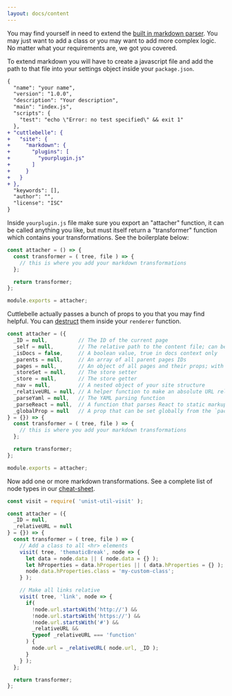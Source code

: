 ```yaml
---
layout: docs/content
---
```


You may find yourself in need to extend the [built in markdown parser](https://github.com/remarkjs/remark). You may just want to add a class or you may want to add more complex logic. No matter what your requirements are, we got you covered.

To extend markdown you will have to create a javascript file and add the path to that file into your settings object inside your `package.json`.

```diff
{
  "name": "your name",
  "version": "1.0.0",
  "description": "Your description",
  "main": "index.js",
  "scripts": {
    "test": "echo \"Error: no test specified\" && exit 1"
  },
+ "cuttlebelle": {
+   "site": {
+     "markdown": {
+       "plugins": [
+         "yourplugin.js"
+       ]
+     }
+   }
+ },
  "keywords": [],
  "author": "",
  "license": "ISC"
}
```

Inside `yourplugin.js` file make sure you export an "attacher" function, it can be called anything you like, but must itself return a "transformer" function which contains your transformations.
See the boilerplate below:

```js
const attacher = () => {
  const transformer = ( tree, file ) => {
    // this is where you add your markdown transformations
  };

  return transformer;
};

module.exports = attacher;
```

Cuttlebelle actually passes a bunch of props to you that you may find helpful. You can
[destruct](https://developer.mozilla.org/en-US/docs/Web/JavaScript/Reference/Operators/Destructuring_assignment) them inside your `renderer` function.

```js
const attacher = ({
  _ID = null,          // The ID of the current page
  _self = null,        // The relative path to the content file; can be md or yaml file
  _isDocs = false,     // A boolean value, true in docs context only
  _parents = null,     // An array of all parent pages IDs
  _pages = null,       // An object of all pages and their props; with ID as key
  _storeSet = null,    // The store setter
  _store = null,       // The store getter
  _nav = null,         // A nested object of your site structure
  _relativeURL = null, // A helper function to make an absolute URL relative
  _parseYaml = null,   // The YAML parsing function
  _parseReact = null,  // A function that parses React to static markup
  _globalProp = null   // A prop that can be set globally from the `package.json`
} = {}) => {
  const transformer = ( tree, file ) => {
    // this is where you add your markdown transformations
  };

  return transformer;
};

module.exports = attacher;
```

Now add one or more markdown transformations. See a complete list of node types in our [cheat-sheet](/cheatsheet/).

```js
const visit = require( 'unist-util-visit' );

const attacher = ({
  _ID = null,
  _relativeURL = null
} = {}) => {
  const transformer = ( tree, file ) => {
    // Add a class to all <hr> elements
    visit( tree, 'thematicBreak', node => {
      let data = node.data || ( node.data = {} );
      let hProperties = data.hProperties || ( data.hProperties = {} );
      node.data.hProperties.class = 'my-custom-class';
    } );

    // Make all links relative
    visit( tree, 'link', node => {
      if(
        !node.url.startsWith('http://') &&
        !node.url.startsWith('https://') &&
        !node.url.startsWith('#') &&
        _relativeURL &&
        typeof _relativeURL === 'function'
      ) {
        node.url = _relativeURL( node.url, _ID );
      }
    } );
  };

  return transformer;
};
```
